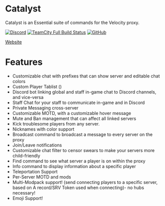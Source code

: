 # Catalyst
Catalyst is an Essential suite of commands for the Velocity proxy.

[![Discord](https://img.shields.io/discord/675484700357296138)](https://discord.gg/6gR2YH3) [![TeamCity Full Build Status](https://img.shields.io/teamcity/build/e/Catalyst_Build?server=http%3A%2F%2Fci.anvilpowered.org)](http://ci.anvilpowered.org/viewType.html?buildTypeId=Catalyst_Build&guest=1) [![GitHub](https://img.shields.io/github/license/AnvilPowered/Catalyst)](https://www.gnu.org/licenses/lgpl-3.0.html)

[Website](https://www.anvilpowered.org/)

# Features

- Customizable chat with prefixes that can show server and editable chat colors
- Custom Player Tablist ()
- Discord bot linking global and staff in-game chat to Discord channels, and vice-versa
- Staff Chat for your staff to communicate in-game and in Discord
- Private Messaging cross-server
- Customizable MOTD, with a customizable hover message
- Mute and Ban management that can affect all linked servers
- Kick troublesome players from any server.
- Nicknames with color support
- Broadcast command to broadcast a message to every server on the proxy
- Join/Leave notifications
- Customizable chat filter to censor swears to make your servers more child-friendly
- Find command to see what server a player is on within the proxy
- Info command to display information about a specific player
- Teleportation Support
- Per-Server MOTD and mods
- Multi-Modpack support! (send connecting players to a specific server, based on A record/SRV Token used when connecting)- no hubs necessary!
- Emoji Support!
